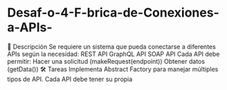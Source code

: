 # Desaf-o-4-F-brica-de-Conexiones-a-APIs-
📌 Descripción Se requiere un sistema que pueda conectarse a diferentes APIs según la necesidad:  REST API  GraphQL API  SOAP API  Cada API debe permitir:  Hacer una solicitud (makeRequest(endpoint))  Obtener datos (getData())  🛠️ Tareas Implementa Abstract Factory para manejar múltiples tipos de API.  Cada API debe tener su propia 
